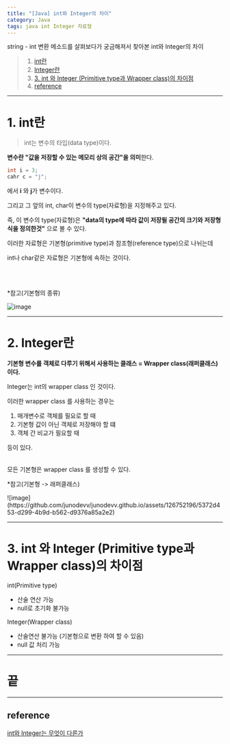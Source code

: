```yaml
---
title: "[Java] int와 Integer의 차이"
category: Java
tags: java int Integer 자료형
---
```

string - int 변환 메소드를 살펴보다가 궁금해져서 찾아본 int와 Integer의 차이

> 1. [int란](#1-int란)
> 2. [Integer란](#2-integer란)
> 3. [3. int 와 Integer (Primitive type과 Wrapper class)의 차이점](#3-int-와-integer-primitive-type과-wrapper-class의-차이점)
> 4. [reference](#reference) 

-----

# 1. int란

> int는 변수의 타입(data type)이다.

<b class="text-red">변수란 "값을 저장할 수 있는 메모리 상의 공간"을 의미</b>한다.

```java
int i = 3;
cahr c = "j";
```

에서 <b>i</b> 와 <b>j</b>가 변수이다.

그리고 그 앞의 int, char이 변수의 type(자료형)을 지정해주고 있다.

즉, 이 변수의 type(자료형)은 <b class="text-red">"data의 type에 따라 값이 저장될 공간의 크기와 저장형식을 정의한것"</b> 으로 볼 수 있다.

이러한 자료형은 기본형(primitive type)과 참조형(reference type)으로 나뉘는데 

int나 char같은 자료형은 기본형에 속하는 것이다.

<br>
<br>
<p class="text-gray">*참고(기본형의 종류)</p>

![image](https://github.com/junodevv/junodevv.github.io/assets/126752196/ded91ea0-1526-4fc0-8280-8d72e3d98b14)

-----

# 2. Integer란

<b class="text-red">기본형 변수를 객체로 다루기 위해서 사용하는 클래스 = Wrapper class(래퍼클래스) 이다.</b>

Integer는 int의 wrapper class 인 것이다.

이러한 wrapper class 를 사용하는 경우는

1. 매개변수로 객체를 필요로 할 때
2. 기본형 값이 아닌 객체로 저장해야 할 떄
3. 객체 간 비교가 필요할 때

등이 있다.

<br>
모든 기본형은 wrapper class 를 생성할 수 있다.

<p class="text-gray">*참고(기본형 -> 래퍼클래스)</p>
![image](https://github.com/junodevv/junodevv.github.io/assets/126752196/5372d453-d299-4b9d-b562-d9376a85a2e2)

-----

# 3. int 와 Integer (Primitive type과 Wrapper class)의 차이점

int(Primitive type)

- 산술 연산 가능
- null로 초기화 불가능

Integer(Wrapper class)

- 산술연산 불가능 (기본형으로 변환 하여 할 수 있음)
- null 값 처리 가능

-----

# 끝

-----

## reference

[int와 Integer는 무엇이 다른가](https://velog.io/@hadoyaji/int%EC%99%80-Integer%EB%8A%94-%EB%AC%B4%EC%97%87%EC%9D%B4-%EB%8B%A4%EB%A5%B8%EA%B0%80)
